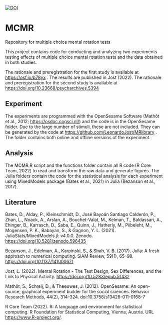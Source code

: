 [![DOI](https://zenodo.org/badge/288438147.svg)](https://zenodo.org/badge/latestdoi/288438147)

# MCMR
Repository for multiple choice mental rotation tests

This project contains code for conducting and analyzing two experiments testing effects of multiple choice mental rotation tests and the data obtained in both studies.

The rationale and preregistration for the first study is available at https://osf.io/b78yx . The results are published in Jost (2022).
The rationale and preregistration for the second study is available at https://doi.org/10.23668/psycharchives.5394

## Experiment
The experiments are programmed with the OpenSesame Software (Mathôt et al., 2012; https://osdoc.cogsci.nl/) and the code is in the OpenSesame folder.
Due to the large number of stimuli, these are not included. They can be generated by the code at https://github.com/LeonardoJost/MRlibrary .
The folder contains both online and offline versions of the experiment.

## Analysis
The MCMR.R script and the functions folder contain all R code (R Core Team, 2022) to read and transform the raw data and generate figures. The Julia folders contain the code for the statistical analysis for each experiment using MixedModels package (Bates et al., 2021) in Julia (Bezanson et al., 2017).

## Literature
Bates, D., Alday, P., Kleinschmidt, D., José Bayoán Santiago Calderón, P., Zhan, L., Noack, A., Arslan, A., Bouchet-Valat, M., Kelman, T., Baldassari, A., Ehinger, B., Karrasch, D., Saba, E., Quinn, J., Hatherly, M., Piibeleht, M., Mogensen, P. K., Babayan, S., & Gagnon, Y. L. (2021). JuliaStats/MixedModels.jl: v4.0.0. Zenodo. https://doi.org/10.5281/zenodo.596435

Bezanson, J., Edelman, A., Karpinski, S., & Shah, V. B. (2017). Julia: A fresh approach to numerical computing. SIAM Review, 59(1), 65–98. https://doi.org/10.1137/141000671

Jost, L. (2022). Mental Rotation - The Test Design, Sex Differences, and the Link to Physical Activity. https://doi.org/10.5283/epub.51432

Mathôt, S., Schreij, D., & Theeuwes, J. (2012). OpenSesame: An open-source, graphical experiment builder for the social sciences. Behavior Research Methods, 44(2), 314-324. doi:10.3758/s13428-011-0168-7

R Core Team (2022). R: A language and environment for statistical computing. R Foundation for Statistical Computing,
  Vienna, Austria. URL https://www.R-project.org/.
